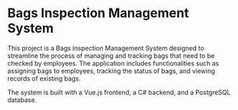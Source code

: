 # Bags Inspection Management System
This project is a Bags Inspection Management System designed to streamline the process of managing and tracking bags that need to be checked by employees. The application includes functionalities such as assigning bags to employees, tracking the status of bags, and viewing records of existing bags.

The system is built with a Vue.js frontend, a C# backend, and a PostgreSQL database.


